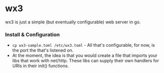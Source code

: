 wx3
===

wx3 is just a simple (but eventually configurable) web server in go.

### Install & Configuration
* `cp wx3-sample.toml /etc/wx3.toml` - All that's configurable, for now, is the port the that's listened on.
* At the moment, the idea is that you would create a file that imports your libs that work with net/http. These libs can supply their own handlers for URIs in their init() functions.
